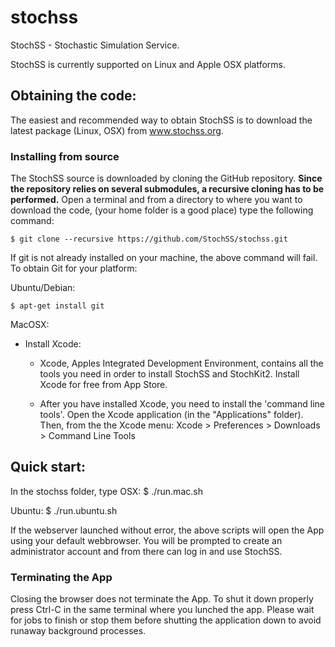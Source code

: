 stochss
=======

StochSS - Stochastic Simulation Service.  

StochSS is currently supported on Linux and Apple OSX platforms.

## Obtaining the code:

The easiest and recommended way to obtain StochSS is to download the latest package (Linux, OSX) from www.stochss.org.

### Installing from source

The StochSS source is downloaded by cloning the GitHub repository. **Since the repository relies on several submodules, a recursive cloning has to be performed.** Open a terminal and from a directory to where you want to download the code,
(your home folder is a good place) type the following command:

    $ git clone --recursive https://github.com/StochSS/stochss.git

If git is not already installed on your machine, the above command will fail. To obtain Git for your platform:

Ubuntu/Debian:

    $ apt-get install git
  
MacOSX:


* Install Xcode:
    * Xcode, Apples Integrated Development Environment, contains all the tools you need in order to install StochSS and StochKit2.
 Install Xcode for free from App Store. 

    * After you have installed Xcode, you need to install the 'command line tools'. Open the Xcode application (in the "Applications" folder). Then, from the the Xcode menu:
      Xcode > Preferences > Downloads > Command Line Tools    
  

## Quick start:

In the stochss folder, type
OSX:
    $ ./run.mac.sh
    
Ubuntu:
    $ ./run.ubuntu.sh
    
    
If the webserver launched without error, the above scripts will open the App using your default webbrowser. You will be prompted to create an administrator account and from there can log in and use StochSS.

### Terminating the App 

Closing the browser does not terminate the App. To shut it down properly press Ctrl-C in the same terminal where you lunched the app. Please wait for jobs to finish or stop them before shutting the application down to avoid runaway background processes. 
